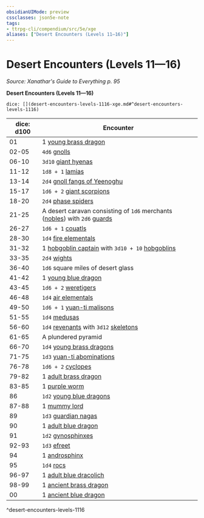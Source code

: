 ```yaml
---
obsidianUIMode: preview
cssclasses: json5e-note
tags:
- ttrpg-cli/compendium/src/5e/xge
aliases: ["Desert Encounters (Levels 11—16)"]
---
```

# Desert Encounters (Levels 11—16)
*Source: Xanathar's Guide to Everything p. 95* 

**Desert Encounters (Levels 11—16)**

`dice: [](desert-encounters-levels-1116-xge.md#^desert-encounters-levels-1116)`

| dice: d100 | Encounter |
|------------|-----------|
| 01 | 1 [young brass dragon](2-Mechanics/CLI/bestiary/dragon/young-brass-dragon-xmm.md) |
| 02-05 | `4d6` [gnolls](2-Mechanics/CLI/bestiary/fiend/gnoll-warrior-xmm.md) |
| 06-10 | `3d10` [giant hyenas](2-Mechanics/CLI/bestiary/beast/giant-hyena-xmm.md) |
| 11-12 | `1d8 + 1` [lamias](2-Mechanics/CLI/bestiary/fiend/lamia-xmm.md) |
| 13-14 | `2d4` [gnoll fangs of Yeenoghu](2-Mechanics/CLI/bestiary/fiend/gnoll-fang-of-yeenoghu-xmm.md) |
| 15-17 | `1d6 + 2` [giant scorpions](2-Mechanics/CLI/bestiary/beast/giant-scorpion-xmm.md) |
| 18-20 | `2d4` [phase spiders](2-Mechanics/CLI/bestiary/monstrosity/phase-spider-xmm.md) |
| 21-25 | A desert caravan consisting of `1d6` merchants ([nobles](2-Mechanics/CLI/bestiary/humanoid/noble-xmm.md)) with `2d6` [guards](2-Mechanics/CLI/bestiary/humanoid/guard-xmm.md) |
| 26-27 | `1d6 + 1` [couatls](2-Mechanics/CLI/bestiary/celestial/couatl-xmm.md) |
| 28-30 | `1d4` [fire elementals](2-Mechanics/CLI/bestiary/elemental/fire-elemental-xmm.md) |
| 31-32 | 1 [hobgoblin captain](2-Mechanics/CLI/bestiary/fey/hobgoblin-captain-xmm.md) with `3d10 + 10` [hobgoblins](2-Mechanics/CLI/bestiary/fey/hobgoblin-warrior-xmm.md) |
| 33-35 | `2d4` [wights](2-Mechanics/CLI/bestiary/undead/wight-xmm.md) |
| 36-40 | `1d6` square miles of desert glass |
| 41-42 | 1 [young blue dragon](2-Mechanics/CLI/bestiary/dragon/young-blue-dragon-xmm.md) |
| 43-45 | `1d6 + 2` [weretigers](2-Mechanics/CLI/bestiary/monstrosity/weretiger-xmm.md) |
| 46-48 | `1d4` [air elementals](2-Mechanics/CLI/bestiary/elemental/air-elemental-xmm.md) |
| 49-50 | `1d6 + 1` [yuan-ti malisons](2-Mechanics/CLI/bestiary/monstrosity/yuan-ti-malison-type-1-xmm.md) |
| 51-55 | `1d4` [medusas](2-Mechanics/CLI/bestiary/monstrosity/medusa-xmm.md) |
| 56-60 | `1d4` [revenants](2-Mechanics/CLI/bestiary/undead/revenant-xmm.md) with `3d12` [skeletons](2-Mechanics/CLI/bestiary/undead/skeleton-xmm.md) |
| 61-65 | A plundered pyramid |
| 66-70 | `1d4` [young brass dragons](2-Mechanics/CLI/bestiary/dragon/young-brass-dragon-xmm.md) |
| 71-75 | `1d3` [yuan-ti abominations](2-Mechanics/CLI/bestiary/monstrosity/yuan-ti-abomination-xmm.md) |
| 76-78 | `1d6 + 2` [cyclopes](2-Mechanics/CLI/bestiary/giant/cyclops-sentry-xmm.md) |
| 79-82 | 1 [adult brass dragon](2-Mechanics/CLI/bestiary/dragon/adult-brass-dragon-xmm.md) |
| 83-85 | 1 [purple worm](2-Mechanics/CLI/bestiary/monstrosity/purple-worm-xmm.md) |
| 86 | `1d2` [young blue dragons](2-Mechanics/CLI/bestiary/dragon/young-blue-dragon-xmm.md) |
| 87-88 | 1 [mummy lord](2-Mechanics/CLI/bestiary/undead/mummy-lord-xmm.md) |
| 89 | `1d3` [guardian nagas](2-Mechanics/CLI/bestiary/celestial/guardian-naga-xmm.md) |
| 90 | 1 [adult blue dragon](2-Mechanics/CLI/bestiary/dragon/adult-blue-dragon-xmm.md) |
| 91 | `1d2` [gynosphinxes](2-Mechanics/CLI/bestiary/celestial/sphinx-of-lore-xmm.md) |
| 92-93 | `1d3` [efreet](2-Mechanics/CLI/bestiary/elemental/efreeti-xmm.md) |
| 94 | 1 [androsphinx](2-Mechanics/CLI/bestiary/celestial/sphinx-of-valor-xmm.md) |
| 95 | `1d4` [rocs](2-Mechanics/CLI/bestiary/monstrosity/roc-xmm.md) |
| 96-97 | 1 [adult blue dracolich](2-Mechanics/CLI/bestiary/undead/dracolich-xmm.md) |
| 98-99 | 1 [ancient brass dragon](2-Mechanics/CLI/bestiary/dragon/ancient-brass-dragon-xmm.md) |
| 00 | 1 [ancient blue dragon](2-Mechanics/CLI/bestiary/dragon/ancient-blue-dragon-xmm.md) |
^desert-encounters-levels-1116